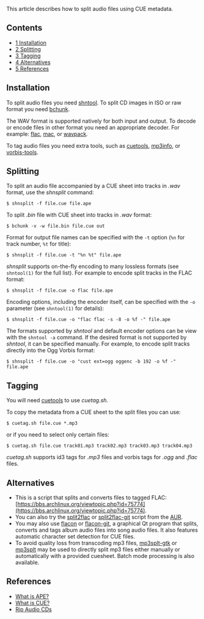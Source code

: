 This article describes how to split audio files using CUE metadata.

## Contents

*   [1 Installation](#Installation)
*   [2 Splitting](#Splitting)
*   [3 Tagging](#Tagging)
*   [4 Alternatives](#Alternatives)
*   [5 References](#References)

## Installation

To split audio files you need [shntool](https://www.archlinux.org/packages/?name=shntool). To split CD images in ISO or raw format you need [bchunk](https://www.archlinux.org/packages/?name=bchunk).

The WAV format is supported natively for both input and output. To decode or encode files in other format you need an appropriate decoder. For example: [flac](https://www.archlinux.org/packages/?name=flac), [mac](https://www.archlinux.org/packages/?name=mac), or [wavpack](https://www.archlinux.org/packages/?name=wavpack).

To tag audio files you need extra tools, such as [cuetools](https://www.archlinux.org/packages/?name=cuetools), [mp3info](https://www.archlinux.org/packages/?name=mp3info), or [vorbis-tools](https://www.archlinux.org/packages/?name=vorbis-tools).

## Splitting

To split an audio file accompanied by a CUE sheet into tracks in *.wav* format, use the *shnsplit* command:

```
$ shnsplit -f file.cue file.ape

```

To split *.bin* file with CUE sheet into tracks in *.wav* format:

```
$ bchunk -v -w file.bin file.cue out

```

Format for output file names can be specified with the `-t` option (`%n` for track number, `%t` for title):

```
$ shnsplit -f file.cue -t "%n %t" file.ape

```

*shnsplit* supports on-the-fly encoding to many lossless formats (see `shntool(1)` for the full list). For example to encode split tracks in the FLAC format:

```
$ shnsplit -f file.cue -o flac file.ape

```

Encoding options, including the encoder itself, can be specified with the `-o` parameter (see `shntool(1)` for details):

```
$ shnsplit -f file.cue -o "flac flac -s -8 -o %f -" file.ape

```

The formats supported by *shntool* and default encoder options can be view with the `shntool -a` command. If the desired format is not supported by *shntool*, it can be specified manually. For example, to encode split tracks directly into the Ogg Vorbis format:

```
$ shnsplit -f file.cue -o "cust ext=ogg oggenc -b 192 -o %f -" file.ape

```

## Tagging

You will need [cuetools](https://www.archlinux.org/packages/?name=cuetools) to use *cuetag.sh*.

To copy the metadata from a CUE sheet to the split files you can use:

```
$ cuetag.sh file.cue *.mp3

```

or if you need to select only certain files:

```
$ cuetag.sh file.cue track01.mp3 track02.mp3 track03.mp3 track04.mp3

```

*cuetag.sh* supports id3 tags for *.mp3* files and vorbis tags for *.ogg* and *.flac* files.

## Alternatives

*   This is a script that splits and converts files to tagged FLAC: [https://bbs.archlinux.org/viewtopic.php?id=75774](https://bbs.archlinux.org/viewtopic.php?id=75774).
*   You can also try the [split2flac](https://aur.archlinux.org/packages/split2flac/) or [split2flac-git](https://aur.archlinux.org/packages/split2flac-git/) script from the [AUR](/index.php/AUR "AUR").
*   You may also use [flacon](https://aur.archlinux.org/packages/flacon/) or [flacon-git](https://aur.archlinux.org/packages/flacon-git/), a graphical Qt program that splits, converts and tags album audio files into song audio files. It also features automatic character set detection for CUE files.
*   To avoid quality loss from transcoding mp3 files, [mp3splt-gtk](https://www.archlinux.org/packages/?name=mp3splt-gtk) or [mp3splt](https://www.archlinux.org/packages/?name=mp3splt) may be used to directly split mp3 files either manually or automatically with a provided cuesheet. Batch mode processing is also available.

## References

*   [What is APE?](https://en.wikipedia.org/wiki/Monkey%27s_Audio "wikipedia:Monkey's Audio")
*   [What is CUE?](https://en.wikipedia.org/wiki/Cue_file "wikipedia:Cue file")
*   [Rip Audio CDs](/index.php/Rip_Audio_CDs "Rip Audio CDs")